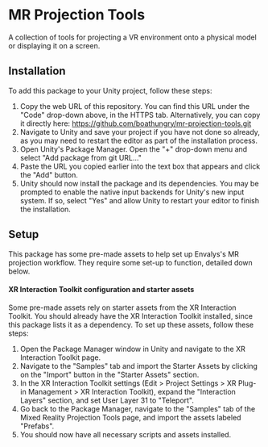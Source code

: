 # MR Projection Tools

A collection of tools for projecting a VR environment onto a physical model or displaying it on a screen.

## Installation

To add this package to your Unity project, follow these steps:

1. Copy the web URL of this repository. You can find this URL under the "Code" drop-down above, in the HTTPS tab. Alternatively, you can copy it directly here:
   https://github.com/boathungry/mr-projection-tools.git
2. Navigate to Unity and save your project if you have not done so already, as you may need to restart the editor as part of the installation process.
3. Open Unity's Package Manager. Open the "+" drop-down menu and select "Add package from git URL..."
4. Paste the URL you copied earlier into the text box that appears and click the "Add" button.
5. Unity should now install the package and its dependencies. You may be prompted to enable the native input backends for Unity's new input system. If so, select "Yes" and allow Unity to restart your editor to finish the installation.

## Setup

This package has some pre-made assets to help set up Envalys's MR projection workflow. They require some set-up to function, detailed down below.

#### XR Interaction Toolkit configuration and starter assets

Some pre-made assets rely on starter assets from the XR Interaction Toolkit. You should already have the XR Interaction Toolkit installed, since this package lists it as a dependency. To set up these assets, follow these steps:

1. Open the Package Manager window in Unity and navigate to the XR Interaction Toolkit page.
2. Navigate to the "Samples" tab and import the Starter Assets by clicking on the "Import" button in the "Starter Assets" section.
3. In the XR Interaction Toolkit settings (Edit > Project Settings > XR Plug-in Management > XR Interaction Toolkit), expand the "Interaction Layers" section, and set User Layer 31 to "Teleport".
4. Go back to the Package Manager, navigate to the "Samples" tab of the Mixed Reality Projection Tools page, and import the assets labeled "Prefabs".
5. You should now have all necessary scripts and assets installed.
